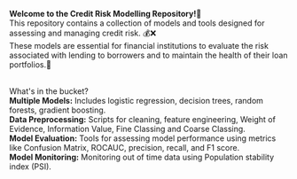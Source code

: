 <b>Welcome to the Credit Risk Modelling Repository!</b>💯 <br>
This repository contains a collection of models and tools designed for assessing and managing credit risk. 💰❌ <br>
These models are essential for financial institutions to evaluate the risk associated with lending to borrowers and to maintain the health of their loan portfolios.🏦<br><br>

What's in the bucket?<br>
<b>Multiple Models:</b> Includes logistic regression, decision trees, random forests, gradient boosting.<br>
<b>Data Preprocessing:</b> Scripts for cleaning, feature engineering, Weight of Evidence, Information Value, Fine Classing and Coarse Classing.<br>
<b>Model Evaluation:</b> Tools for assessing model performance using metrics like Confusion Matrix, ROCAUC, precision, recall, and F1 score.<br>
<b>Model Monitoring:</b> Monitoring out of time data using Population stability index (PSI).
